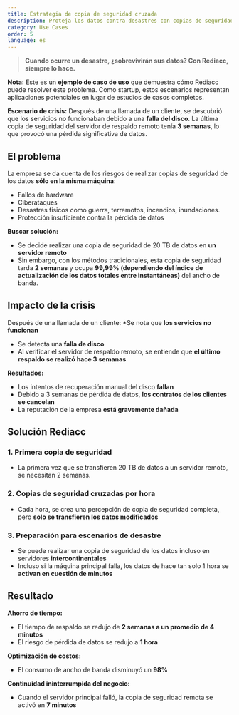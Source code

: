 ```yaml
---
title: Estrategia de copia de seguridad cruzada
description: Proteja los datos contra desastres con copias de seguridad intercontinentales eficientes y una recuperación rápida.
category: Use Cases
order: 5
language: es
---
```


> **Cuando ocurre un desastre, ¿sobrevivirán sus datos? Con Rediacc, siempre lo hace.**

**Nota:** Este es un **ejemplo de caso de uso** que demuestra cómo Rediacc puede resolver este problema. Como startup, estos escenarios representan aplicaciones potenciales en lugar de estudios de casos completos.

**Escenario de crisis:** Después de una llamada de un cliente, se descubrió que los servicios no funcionaban debido a una **falla del disco**. La última copia de seguridad del servidor de respaldo remoto tenía **3 semanas**, lo que provocó una pérdida significativa de datos.

## El problema

La empresa se da cuenta de los riesgos de realizar copias de seguridad de los datos **sólo en la misma máquina**: 
* Fallos de hardware 
* Ciberataques 
* Desastres físicos como guerra, terremotos, incendios, inundaciones. 
* Protección insuficiente contra la pérdida de datos

**Buscar solución:** 
* Se decide realizar una copia de seguridad de 20 TB de datos en **un servidor remoto** 
* Sin embargo, con los métodos tradicionales, esta copia de seguridad tarda **2 semanas** y ocupa **99,99% (dependiendo del índice de actualización de los datos totales entre instantáneas)** del ancho de banda.

## Impacto de la crisis

Después de una llamada de un cliente: 
*Se nota que **los servicios no funcionan** 
* Se detecta una **falla de disco** 
* Al verificar el servidor de respaldo remoto, se entiende que **el último respaldo se realizó hace 3 semanas**

**Resultados:** 
* Los intentos de recuperación manual del disco **fallan** 
* Debido a 3 semanas de pérdida de datos, **los contratos de los clientes se cancelan** 
* La reputación de la empresa **está gravemente dañada**

## Solución Rediacc

### 1. **Primera copia de seguridad** 
* La primera vez que se transfieren 20 TB de datos a un servidor remoto, se necesitan 2 semanas.

### 2. **Copias de seguridad cruzadas por hora** 
* Cada hora, se crea una percepción de copia de seguridad completa, pero **solo se transfieren los datos modificados**

### 3. **Preparación para escenarios de desastre** 
* Se puede realizar una copia de seguridad de los datos incluso en servidores **intercontinentales** 
* Incluso si la máquina principal falla, los datos de hace tan solo 1 hora se **activan en cuestión de minutos**

## Resultado

**Ahorro de tiempo:** 
* El tiempo de respaldo se redujo de **2 semanas a un promedio de 4 minutos** 
* El riesgo de pérdida de datos se redujo a **1 hora**

**Optimización de costos:** 
* El consumo de ancho de banda disminuyó un **98%**

**Continuidad ininterrumpida del negocio:** 
* Cuando el servidor principal falló, la copia de seguridad remota se activó en **7 minutos**